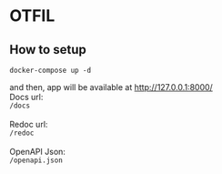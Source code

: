 # OTFIL
## How to setup
```
docker-compose up -d
```
and then, app will be available at http://127.0.0.1:8000/ \
Docs url:\
`/docs`\
\
Redoc url:\
`/redoc`\
\
OpenAPI Json:\
`/openapi.json`
